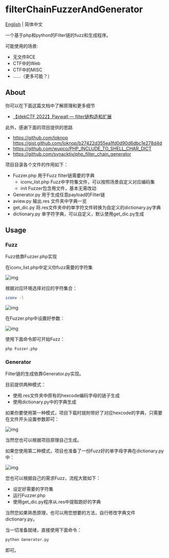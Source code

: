 # filterChainFuzzerAndGenerator 

[English](./README.md) | 简体中文

一个基于php和python的Filter链的fuzz和生成程序。

可能使用的场景:

- 无文件RCE 
- CTF中的Web
- CTF中的MISC
- ......（更多可能？）

## About

你可以在下面这篇文档中了解原理和更多细节

- [【idekCTF 2022】Paywall — filter链构造和扩展](https://dqgom7v7dl.feishu.cn/docx/RL8cdsipLoYAMvxl8bJcIERznWH)

此外，感谢下面的项目提供的思路

- https://github.com/loknop https://gist.github.com/loknop/b27422d355ea1fd0d90d6dbc1e278d4d
- https://github.com/wupco/PHP_INCLUDE_TO_SHELL_CHAR_DICT
- https://github.com/synacktiv/php_filter_chain_generator

项目目录各个文件的作用如下：

- Fuzzer.php 用于Fuzz filter链需要的字典
  - iconv_list.php Fuzz中字符集文件，可以按照场景自定义对应编码集
  - init Fuzzer包含用文件，基本无需改动
- Generator.py 用于生成任意payload的Filter链
- aview.py 输出.res 文件夹中字典一览
- get_dic.py 将.res文件夹中的单字符文件转换为自定义的dictionary.py字典
- dictionary.py 单字符字典，可以自定义，默认使用get_dic.py生成

## Usage

### Fuzz

Fuzz依靠Fuzzer.php实现

在iconv_list.php中定义你fuzz需要的字符集

![img](https://dqgom7v7dl.feishu.cn/space/api/box/stream/download/asynccode/?code=NjYwOGE5N2IwNjUxOTQ1ZjViMmQ1MTg0ODhhMWMyZmVfcXRBZFZseWFFaEtHbmVOZGV5TlBSTjFKVnppTEE3R3dfVG9rZW46Ym94Y25ib25qbHVoQmE1clk1YU5OV240RkF2XzE2NzQ0OTIxMzg6MTY3NDQ5NTczOF9WNA)

根据对应环境选择对应的字符集合：

```Bash
iconv -l
```

![img](https://dqgom7v7dl.feishu.cn/space/api/box/stream/download/asynccode/?code=MjU2MTZmMTcyYmJjOTkzY2ZlMGM0MGU3MGRiYjk4OTVfM05CeldJeERESmkyWVdibmpxZGZMZGo2SFlnbVl1Q2RfVG9rZW46Ym94Y25FUXZYeVdQUXJkemNWRnliV2lPdU80XzE2NzQ0OTIxMzg6MTY3NDQ5NTczOF9WNA)

在Fuzzer.php中设置好参数：

![img](https://dqgom7v7dl.feishu.cn/space/api/box/stream/download/asynccode/?code=YWNiNDRhYTEwN2UxNzExZDcwN2VkNzg5ZTZiMDA5YTVfa2lCRUVIdGt6enZQWjVGQ2FDRlRHS2F3eFAyeGtaNGhfVG9rZW46Ym94Y25WRWx5TVliQVJEY1dxY201NFp3R2ZmXzE2NzQ0OTIxMzg6MTY3NDQ5NTczOF9WNA)

使用下面命令即可开始Fuzz：

```Bash
php Fuzzer.php
```

### Generator

Filter链的生成依靠Generator.py实现。

目前提供两种模式：

- 使用.res文件夹中原有的hexcode编码字母的链子生成
- 使用dictionary.py中的字典生成

如果你要使用第一种模式，项目下载时就附带好了对应hexcode的字典，只需要在文件开头设置参数即可：

![img](https://dqgom7v7dl.feishu.cn/space/api/box/stream/download/asynccode/?code=OTcxNTM4MzVhOGRmNmNjMmE1NGE1ZDczN2JkOTY1OTZfcHVzM1JJazQ4MkZQcWFnazUwV3RBZ3BLdFFZU3dxc3JfVG9rZW46Ym94Y252YVJQekxmWW1zZVpCVjFuRXJLcjliXzE2NzQ0OTIxMzg6MTY3NDQ5NTczOF9WNA)

当然您也可以根据项目原理自己生成。

如果您使用第二种模式，项目也准备了一份Fuzz好的单字母字典在dictionary.py中：

![img](https://dqgom7v7dl.feishu.cn/space/api/box/stream/download/asynccode/?code=NWY4ZWVmYTM3YTdmNzQ2ZTNlNzg2NDI0ZDBlYzI1MGNfbW5SQzdpSEFZY2tTZVRwTTFBaDJnMTlxdGFrSWFqckRfVG9rZW46Ym94Y24wRjRsZnVDQlhDM1BVV0YySHpCb05oXzE2NzQ0OTIxMzg6MTY3NDQ5NTczOF9WNA)

您也可以根据自己的需求Fuzz，流程大致如下：

- 设定好需要的字符集
- 运行Fuzzer.php
- 使用get_dic.py程序从.res中提取跑好的字典

当然您如果熟悉原理，也可以用您想要的方法，自行修改字典文件dictionary.py。

当一切准备就绪，直接使用下面命令：

```Bash
python Generator.py
```

即可。